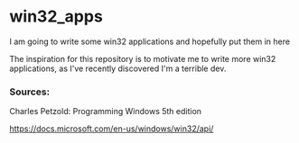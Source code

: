 # win32_apps
I am going to write some win32 applications and hopefully put them in here

The inspiration for this repository is to motivate me to write more win32 applications, as I've recently discovered I'm a terrible dev.

### Sources:

Charles Petzold: Programming Windows 5th edition

https://docs.microsoft.com/en-us/windows/win32/api/
